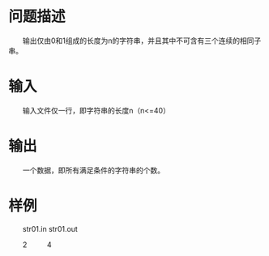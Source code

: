 

# 问题描述


<p style="text-indent:21.0000pt;">
	输出仅由0和1组成的长度为n的字符串，并且其中不可含有三个连续的相同子串。
</p>

# 输入


<p style="text-indent:21.0000pt;">
	输入文件仅一行，即字符串的长度n（n&lt;=40）
</p>

# 输出


<p style="text-indent:21.0000pt;">
	一个数据，即所有满足条件的字符串的个数。
</p>

# 样例


<p style="text-indent:21.0000pt;">
	str01.in					str01.out
</p>
<p style="text-indent:21.0000pt;">
	2          4
</p>
<br/>
